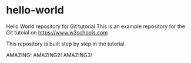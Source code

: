 # hello-world
Hello World repository for Git tutorial
This is an example repository for the Git tutoial on https://www.w3schools.com

This repository is built step by step in the tutorial.

AMAZING!
AMAZING2!
AMAZING3!